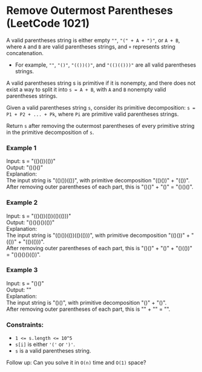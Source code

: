 # Remove Outermost Parentheses (LeetCode 1021)

A valid parentheses string is either empty ```""```, ```"(" + A + ")"```, or ```A + B```, where ```A``` and ```B``` are valid parentheses strings, and ```+``` represents string concatenation.

- For example, ```""```, ```"()"```, ```"(())()"```, and ```"(()(()))"``` are all valid parentheses strings.

A valid parentheses string s is primitive if it is nonempty, and there does not exist a way to split it into ```s = A + B```, with ```A``` and ```B``` nonempty valid parentheses strings.

Given a valid parentheses string ```s```, consider its primitive decomposition: ```s = P1 + P2 + ... + Pk```, where ```Pi``` are primitive valid parentheses strings.

Return ```s``` after removing the outermost parentheses of every primitive string in the primitive decomposition of ```s```.

### Example 1

Input: s = "(()())(())"<br>
Output: "()()()"<br>
Explanation: <br>
The input string is "(()())(())", with primitive decomposition "(()())" + "(())".<br>
After removing outer parentheses of each part, this is "()()" + "()" = "()()()".

### Example 2

Input: s = "(()())(())(()(()))"<br>
Output: "()()()()(())"<br>
Explanation: <br>
The input string is "(()())(())(()(()))", with primitive decomposition "(()())" + "(())" + "(()(()))".<br>
After removing outer parentheses of each part, this is "()()" + "()" + "()(())" = "()()()()(())".

### Example 3

Input: s = "()()"<br>
Output: ""<br>
Explanation: <br>
The input string is "()()", with primitive decomposition "()" + "()".<br>
After removing outer parentheses of each part, this is "" + "" = "".

### Constraints:

- ```1 <= s.length <= 10^5```
- ```s[i]``` is either ```'('``` or ```')'```.
- ```s``` is a valid parentheses string.

Follow up: Can you solve it in ```O(n)``` time and ```O(1)``` space?